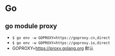 # Go

## go module proxy

* `$ go env -w GOPROXY=https://goproxy.cn,direct`
* `$ go env -w GOPROXY=https://goproxy.io,direct`
* GOPROXY=https://proxy.golang.org 默认
